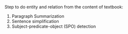 Step to do entity and relation from the content of textbook:
1. Paragraph Summarization
2. Sentence simplification
3. Subject-predicate-object (SPO) detection
